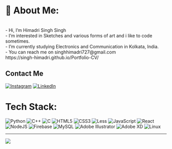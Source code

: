 # 💫 About Me:

<br>
- Hi, I’m Himadri Singh Singh<br>
- I’m interested in Sketches and various forms of art and i like to code sometimes. <br>
- I’m currently studying Electronics and Communication in Kolkata, India.<br>
- You can reach me on singhhimadri727@gmail.com<br>

<Portfolio>
https://singh-himadri.github.io/Portfolio-CV/

## Contact Me
[![Instagram](https://img.shields.io/badge/Instagram-%23E4405F.svg?logo=Instagram&logoColor=white)](https://www.instagram.com/ofpaintsandpalettes/) [![LinkedIn](https://img.shields.io/badge/LinkedIn-%230077B5.svg?logo=linkedin&logoColor=white)](https://www.linkedin.com/in/singh-himadri/) 


# Tech Stack:
![Python](https://img.shields.io/badge/python-3670A0?style=for-the-badge&logo=python&logoColor=ffdd54) ![C++](https://img.shields.io/badge/c++-%2300599C.svg?style=for-the-badge&logo=c%2B%2B&logoColor=white) ![C](https://img.shields.io/badge/c-%2300599C.svg?style=for-the-badge&logo=c&logoColor=white) ![HTML5](https://img.shields.io/badge/html5-%23E34F26.svg?style=for-the-badge&logo=html5&logoColor=white) ![CSS3](https://img.shields.io/badge/css3-%231572B6.svg?style=for-the-badge&logo=css3&logoColor=white) ![Less](https://img.shields.io/badge/less-2B4C80?style=for-the-badge&logo=less&logoColor=white) ![JavaScript](https://img.shields.io/badge/javascript-%23323330.svg?style=for-the-badge&logo=javascript&logoColor=%23F7DF1E) ![React](https://img.shields.io/badge/react-%2320232a.svg?style=for-the-badge&logo=react&logoColor=%2361DAFB) ![NodeJS](https://img.shields.io/badge/node.js-6DA55F?style=for-the-badge&logo=node.js&logoColor=white) ![Firebase](https://img.shields.io/badge/Firebase-039BE5?style=for-the-badge&logo=Firebase&logoColor=white) ![MySQL](https://img.shields.io/badge/mysql-%2300f.svg?style=for-the-badge&logo=mysql&logoColor=white) ![Adobe Illustrator](https://img.shields.io/badge/adobe%20illustrator-%23FF9A00.svg?style=for-the-badge&logo=adobe%20illustrator&logoColor=white) ![Adobe XD](https://img.shields.io/badge/Adobe%20XD-470137?style=for-the-badge&logo=Adobe%20XD&logoColor=#FF61F6) ![Linux](https://img.shields.io/badge/Linux-FCC624?style=for-the-badge&logo=linux&logoColor=black)



---
[![](https://visitcount.itsvg.in/api?id=reyan1357&icon=0&color=0)](https://visitcount.itsvg.in)
